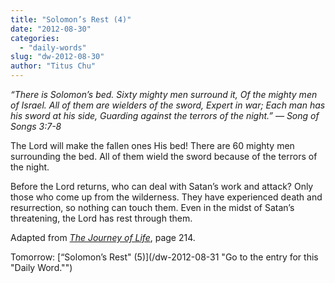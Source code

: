 ```yaml
---
title: "Solomon’s Rest (4)"
date: "2012-08-30"
categories: 
  - "daily-words"
slug: "dw-2012-08-30"
author: "Titus Chu"
---
```


_“There is Solomon’s bed._ _Sixty mighty men surround it,_ _Of the mighty men of Israel._ _All of them are wielders of the sword,_ _Expert in war;_ _Each man has his sword at his side,_ _Guarding against the terrors of the night.”_ _— Song of Songs 3:7-8_

The Lord will make the fallen ones His bed! There are 60 mighty men surrounding the bed. All of them wield the sword because of the terrors of the night.

Before the Lord returns, who can deal with Satan’s work and attack? Only those who come up from the wilderness. They have experienced death and resurrection, so nothing can touch them. Even in the midst of Satan’s threatening, the Lord has rest through them.

Adapted from _[The Journey of Life](/book-journey "Go to the listing for this book.")_, page 214.

Tomorrow: [“Solomon’s Rest" (5)](/dw-2012-08-31 "Go to the entry for this "Daily Word."")
